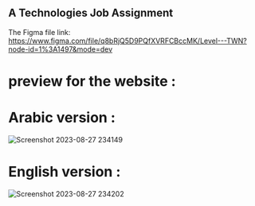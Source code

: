 ## A Technologies Job Assignment

The Figma file link: https://www.figma.com/file/q8bRjQ5D9PQfXVRFCBccMK/Level---TWN?node-id=1%3A1497&mode=dev

# preview for the website :

# Arabic version :
![Screenshot 2023-08-27 234149](https://github.com/abdul-RahmanAlaa/A-Technologies-job-assignment-edited/assets/77747870/942357f7-305b-41dc-998a-c45d9ce23626)

# English version :
![Screenshot 2023-08-27 234202](https://github.com/abdul-RahmanAlaa/A-Technologies-job-assignment-edited/assets/77747870/2d1d9e34-b04a-455d-977e-438c6532dbf4)
